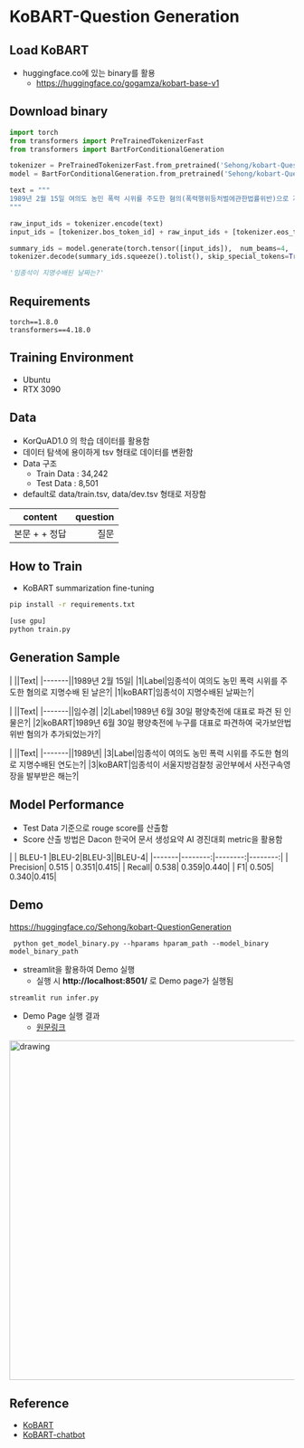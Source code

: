 # KoBART-Question Generation

## Load KoBART
- huggingface.co에 있는 binary를 활용
  - https://huggingface.co/gogamza/kobart-base-v1

## Download binary
```python
import torch
from transformers import PreTrainedTokenizerFast
from transformers import BartForConditionalGeneration

tokenizer = PreTrainedTokenizerFast.from_pretrained('Sehong/kobart-QuestionGeneration')
model = BartForConditionalGeneration.from_pretrained('Sehong/kobart-QuestionGeneration')

text = """
1989년 2월 15일 여의도 농민 폭력 시위를 주도한 혐의(폭력행위등처벌에관한법률위반)으로 지명수배되었다. 1989년 3월 12일 서울지방검찰청 공안부는 임종석의 사전구속영장을 발부받았다. 같은 해 6월 30일 평양축전에 임수경을 대표로 파견하여 국가보안법위반 혐의가 추가되었다. 경찰은 12월 18일~20일 사이 서울 경희대학교에서 임종석이 성명 발표를 추진하고 있다는 첩보를 입수했고, 12월 18일 오전 7시 40분 경 가스총과 전자봉으로 무장한 특공조 및 대공과 직원 12명 등 22명의 사복 경찰을 승용차 8대에 나누어 경희대학교에 투입했다. 1989년 12월 18일 오전 8시 15분 경 서울청량리경찰서는 호위 학생 5명과 함께 경희대학교 학생회관 건물 계단을 내려오는 임종석을 발견, 검거해 구속을 집행했다. 임종석은 청량리경찰서에서 약 1시간 동안 조사를 받은 뒤 오전 9시 50분 경 서울 장안동의 서울지방경찰청 공안분실로 인계되었다. <unused0> 1989년 2월 15일
"""

raw_input_ids = tokenizer.encode(text)
input_ids = [tokenizer.bos_token_id] + raw_input_ids + [tokenizer.eos_token_id]

summary_ids = model.generate(torch.tensor([input_ids]),  num_beams=4,  max_length=512,  eos_token_id=1)
tokenizer.decode(summary_ids.squeeze().tolist(), skip_special_tokens=True)

'임종석이 지명수배된 날짜는?'

```
## Requirements
```
torch==1.8.0
transformers==4.18.0
```

## Training Environment
 - Ubuntu
 - RTX 3090

## Data
- KorQuAD1.0 의 학습 데이터를 활용함
- 데이터 탐색에 용이하게 tsv 형태로 데이터를 변환함
- Data 구조
    - Train Data : 34,242
    - Test Data : 8,501
- default로 data/train.tsv, data/dev.tsv 형태로 저장함
  
| content  | question |
|-------|--------:|
| 본문 + <unused0> + 정답| 질문 |  

## How to Train
- KoBART summarization fine-tuning
```bash
pip install -r requirements.txt

[use gpu]
python train.py 

```
## Generation Sample
| ||Text|
|-------|<unused0>|1989년 2월 15일|
|1|Label|임종석이 여의도 농민 폭력 시위를 주도한 혐의로 지명수배 된 날은?|
|1|koBART|임종석이 지명수배된 날짜는?|

| ||Text|
|-------|<unused0>|임수경|
|2|Label|1989년 6월 30일 평양축전에 대표로 파견 된 인물은?|
|2|koBART|1989년 6월 30일 평양축전에 누구를 대표로 파견하여 국가보안법위반 혐의가 추가되었는가?|

| ||Text|
|-------|<unused0>|1989년|
|3|Label|임종석이 여의도 농민 폭력 시위를 주도한 혐의로 지명수배된 연도는?|
|3|koBART|임종석이 서울지방검찰청 공안부에서 사전구속영장을 발부받은 해는?|



## Model Performance
- Test Data 기준으로 rouge score를 산출함
- Score 산출 방법은 Dacon 한국어 문서 생성요약 AI 경진대회 metric을 활용함
  
| | BLEU-1 |BLEU-2|BLEU-3||BLEU-4|
|-------|--------:|--------:|--------:|
| Precision| 0.515 | 0.351|0.415|
| Recall| 0.538| 0.359|0.440|
| F1| 0.505| 0.340|0.415|

## Demo
  
https://huggingface.co/Sehong/kobart-QuestionGeneration
  
```
 python get_model_binary.py --hparams hparam_path --model_binary model_binary_path
```

- streamlit을 활용하여 Demo 실행
    - 실행 시 <b>http://localhost:8501/</b> 로 Demo page가 실행됨
```
streamlit run infer.py
```

- Demo Page 실행 결과
  - [원문링크](https://www.mk.co.kr/news/society/view/2020/12/1289300/?utm_source=naver&utm_medium=newsstand)
  
<img src="imgs/demo.png" alt="drawing" style="width:600px;"/>

## Reference
- [KoBART](https://github.com/SKT-AI/KoBART)
- [KoBART-chatbot](https://github.com/haven-jeon/KoBART-chatbot)
